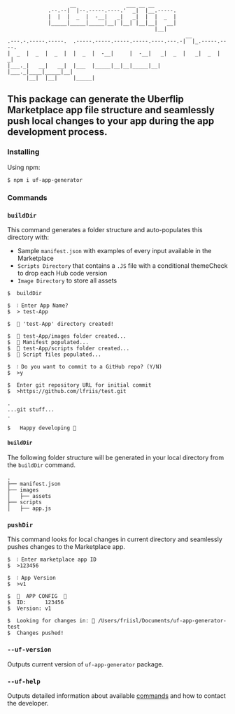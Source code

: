                         __                ___ __ __
                 .--.--|  |--.-----.----.'  _|  |__.-----.
                 |  |  |  _  |  -__|   _|   _|  |  |  _  |
                 |_____|_____|_____|__| |__| |__|__|   __|
                                                   |__|
                                                             __
    .---.-.-----.-----.  .-----.-----.-----.-----.----.---.-|  |_.-----.----.
    |  _  |  _  |  _  |  |  _  |  -__|     |  -__|   _|  _  |   _|  _  |   _|
    |___._|   __|   __|  |___  |_____|__|__|_____|__| |___._|____|_____|__|
          |__|  |__|     |_____|

## This package can generate the Uberflip Marketplace app file structure and seamlessly push local changes to your app during the app development process.

### Installing

Using npm:
```
$ npm i uf-app-generator
```

### Commands

### `buildDir`

This command generates a folder structure and auto-populates this directory with:
- Sample `manifest.json` with examples of every input available in the Marketplace
- `Scripts Directory` that contains a `.JS` file with a conditional themeCheck to drop each Hub code version
- `Image Directory` to store all assets

```
$  buildDir

$  ❕ Enter App Name?
$  > test-App

$  📁 'test-App' directory created!

$  📁 test-App/images folder created...
$  📄 Manifest populated...
$  📁 test-App/scripts folder created...
$  📄 Script files populated...

$  ❕ Do you want to commit to a GitHub repo? (Y/N)
$  >y

$  Enter git repository URL for initial commit
$  >https://github.com/lfriis/test.git

.
...git stuff...
.

$   Happy developing 🚀
```

#### `buildDir`

The following folder structure will be generated in your local directory from the `buildDir` command.

```
.
├── manifest.json
├── images
│   ├── assets
├── scripts
│   ├── app.js
```

### `pushDir`

This command looks for local changes in current directory and seamlessly pushes changes to the Marketplace app.

```
$  ❕ Enter marketplace app ID
$  >123456

$  ❕ App Version
$  >v1

$  🔧  APP CONFIG  🔧
$  ID:      123456
$  Version: v1

$  Looking for changes in: 📂 /Users/friisl/Documents/uf-app-generator-test
$  Changes pushed!
```

### `--uf-version`

Outputs current version of `uf-app-generator` package.

### `--uf-help`

Outputs detailed information about available [commands](#commands) and how to contact the developer.

